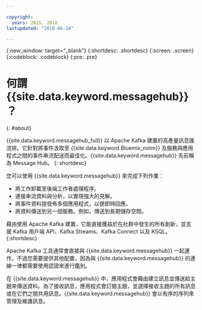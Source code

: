 ```yaml
---

copyright:
  years: 2015, 2018
lastupdated: "2018-06-28"

---
```


{:new_window: target="_blank"}
{:shortdesc: .shortdesc}
{:screen: .screen}
{:codeblock: .codeblock}
{:pre: .pre}

# 何謂 {{site.data.keyword.messagehub}}？
{: #about}

{{site.data.keyword.messagehub_full}} 以 Apache Kafka 建置的高產量訊息匯流排。它針對將事件汲取至 {{site.data.keyword.Bluemix_notm}} 及服務與應用程式之間的事件串流配送而最佳化。{{site.data.keyword.messagehub}} 先前稱為 Message Hub。
{: shortdesc}

您可以使用 {{site.data.keyword.messagehub}} 來完成下列作業：

* 將工作卸載至後端工作者處理程序。
* 連接串流資料與分析，以實現強大的見解。
* 將事件資料提發佈多個應用程式，以便即時回應。
* 將資料傳送到另一個服務。例如，傳送到長期儲存空間。

藉由使用 Apache Kafka 建置，它能直接獲益於在社群中發生的所有創新，並支援 Kafka 用戶端 API、Kafka Streams、Kafka Connect 以及 KSQL。
{:shortdesc}

Apache Kafka 工具通常會直接與 {{site.data.keyword.messagehub}} 一起運作，不過您需要提供其他配置，因為與 {{site.data.keyword.messagehub}} 的連線一律都需要使用認證來進行鑑別。

在 {{site.data.keyword.messagehub}} 中，應用程式會藉由建立訊息並傳送給主題來傳送資料。為了接收訊息，應用程式會訂閱主題，並選擇接收主題的所有訊息或在它們之間共用訊息。{{site.data.keyword.messagehub}} 會以有序的序列來管理及維護訊息。 




